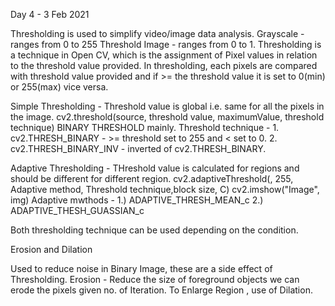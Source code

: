 Day 4 - 3 Feb 2021

Thresholding is used to simplify video/image data analysis.
	Grayscale - ranges from 0 to 255
	Threshold  Image - ranges from 0 to 1. 
Thresholding is a technique in Open CV, which is the assignment of Pixel values in relation to the threshold value provided. In thresholding, each pixels are compared with threshold value provided and if >= the threshold value it is set to 0(min) or 255(max) vice versa.

Simple Thresholding - Threshold value is global i.e. same for all the pixels in the image.
	cv2.threshold(source, threshold value, maximumValue, threshold technique)
		BINARY THRESHOLD mainly.
		Threshold technique - 
			1.	cv2.THRESH_BINARY - >= threshold set to 255 and < set to 0.
			2.	cv2.THRESH_BINARY_INV - inverted of cv2.THRESH_BINARY.

Adaptive Thresholding - THreshold value is calculated for regions and should be different for different region.
	cv2.adaptiveThreshold(<source Image>, 255, Adaptive method, Threshold technique,block size, C)
cv2.imshow("Image", img)
	Adaptive mwthods - 
		1.) ADAPTIVE_THRESH_MEAN_c
		2.) ADAPTIVE_THESH_GUASSIAN_c

Both thresholding technique can be used depending on the condition.


Erosion and Dilation 

Used to reduce noise in Binary Image, these are a side effect of Thresholding.
Erosion - Reduce the size of foreground objects we can erode the pixels given no. of Iteration.
To Enlarge Region , use of Dilation.
